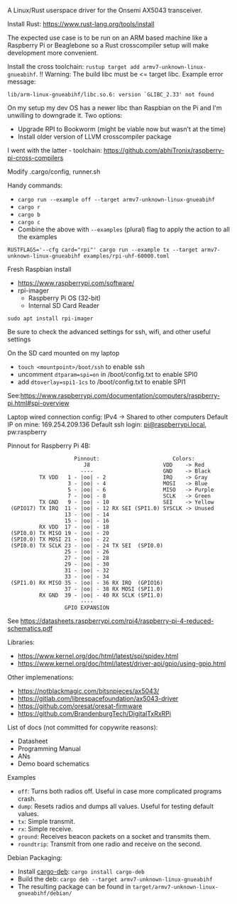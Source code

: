A Linux/Rust userspace driver for the Onsemi AX5043 transceiver.

Install Rust:
https://www.rust-lang.org/tools/install

The expected use case is to be run on an ARM based machine like a Raspberry Pi or Beaglebone so a Rust
crosscompiler setup will make development more convenient.

Install the cross toolchain: `rustup target add armv7-unknown-linux-gnueabihf`. !! Warning: The build libc must be <= target libc. Example error message:

``lib/arm-linux-gnueabihf/libc.so.6: version `GLIBC_2.33' not found``

On my setup my dev OS has a newer libc than Raspbian on the Pi and I'm unwilling to downgrade it.
Two options:
- Upgrade RPI to Bookworm (might be viable now but wasn't at the time)
- Install older version of LLVM crosscompiler package

I went with the latter - toolchain: https://github.com/abhiTronix/raspberry-pi-cross-compilers

Modify .cargo/config, runner.sh

Handy commands:
- `cargo run --example off --target armv7-unknown-linux-gnueabihf`
- `cargo r`
- `cargo b`
- `cargo c`
- Combine the above with `--examples` (plural) flag to apply the action to all the examples

`RUSTFLAGS='--cfg card="rpi"' cargo run --example tx --target armv7-unknown-linux-gnueabihf examples/rpi-uhf-60000.toml`

Fresh Raspbian install
- https://www.raspberrypi.com/software/
- rpi-imager
  - Raspberry Pi OS (32-bit)
  - Internal SD Card Reader

`sudo apt install rpi-imager`

Be sure to check the advanced settings for ssh, wifi, and other useful settings

On the SD card mounted on my laptop
- `touch <mountpoint>/boot/ssh` to enable ssh
- uncomment `dtparam=spi=on` in <mountpoint>/boot/config.txt to enable SPI0
- add `dtoverlay=spi1-1cs` to <moutpoint>/boot/config.txt to enable SPI1

See:https://www.raspberrypi.com/documentation/computers/raspberry-pi.html#spi-overview

Laptop wired connection config: IPv4 -> Shared to other computers
Default IP on mine: 169.254.209.136
Default ssh login: pi@raspberrypi.local, pw:raspberry

Pinnout for Raspberry Pi 4B:
```
                     Pinnout:                       Colors:
                        J8                       VDD    -> Red
                       ----                      GND    -> Black
          TX VDD   1 - |oo| - 2                  IRQ    -> Gray
                   3 - |oo| - 4                  MOSI   -> Blue
                   5 - |oo| - 6                  MISO   -> Purple
                   7 - |oo| - 8                  SCLK   -> Green
          TX GND   9 - |oo| - 10                 SEI    -> Yellow
 (GPIO17) TX IRQ  11 - |oo| - 12 RX SEI (SPI1.0) SYSCLK -> Unused
                  13 - |oo| - 14
                  15 - |oo| - 16
          RX VDD  17 - |oo| - 18
 (SPI0.0) TX MISO 19 - |oo| - 20
 (SPI0.0) TX MOSI 21 - |oo| - 22
 (SPI0.0) TX SCLK 23 - |oo| - 24 TX SEI  (SPI0.0)
                  25 - |oo| - 26
                  27 - |oo| - 28
                  29 - |oo| - 30
                  31 - |oo| - 32
                  33 - |oo| - 34
 (SPI1.0) RX MISO 35 - |oo| - 36 RX IRQ  (GPIO16)
                  37 - |oo| - 38 RX MOSI (SPI1.0)
          RX GND  39 - |oo| - 40 RX SCLK (SPI1.0)
                       ----
                  GPIO EXPANSION
```
See https://datasheets.raspberrypi.com/rpi4/raspberry-pi-4-reduced-schematics.pdf

Libraries:
- https://www.kernel.org/doc/html/latest/spi/spidev.html
- https://www.kernel.org/doc/html/latest/driver-api/gpio/using-gpio.html

Other implemenations:
- https://notblackmagic.com/bitsnpieces/ax5043/
- https://gitlab.com/librespacefoundation/ax5043-driver
- https://github.com/oresat/oresat-firmware
- https://github.com/BrandenburgTech/DigitalTxRxRPi

List of docs (not committed for copywrite reasons):
- Datasheet
- Programming Manual
- ANs
- Demo board schematics

Examples
- `off`: Turns both radios off. Useful in case more complicated programs crash.
- `dump`: Resets radios and dumps all values. Useful for testing default values.
- `tx`: Simple transmit.
- `rx`: Simple receive.
- `ground`: Receives beacon packets on a socket and transmits them.
- `roundtrip`: Transmit from one radio and receive on the second.

Debian Packaging:
- Install [cargo-deb](https://github.com/kornelski/cargo-deb): `cargo install cargo-deb`
- Build the deb: `cargo deb --target armv7-unknown-linux-gnueabihf`
- The resulting package can be found in `target/armv7-unknown-linux-gnueabihf/debian/`



